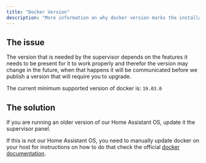 ```yaml
---
title: "Docker Version"
description: "More information on why docker version marks the installation as unsupported."
---
```


## The issue

The version that is needed by the supervisor depends on the features it needs
to be present for it to work properly and therefor the version may change in the
future, when that happens it will be communicated before we publish a version that
will require you to upgrade.

The current minimum supported version of docker is: `19.03.0`

## The solution

If you are running an older version of our Home Assistant OS, update it the
supervisor panel.

If this is not our Home Assistant OS, you need to manually update docker on your
host for instructions on how to do that check the official
[docker documentation](https://docs.docker.com/engine/install/debian/).